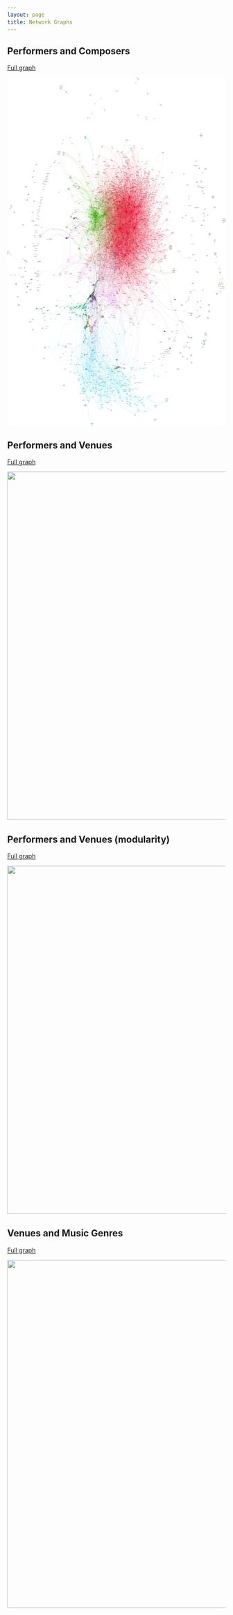```yaml
---
layout: page
title: Network Graphs
---
```



## Performers and Composers


[Full graph](https://raw.githubusercontent.com/martinnicastro/martinnicastro.github.io/64c0bc2a31d2ebe7fd8d3c86de1fefafb6284e68/modularity.svg)

<img src="https://raw.githubusercontent.com/martinnicastro/martinnicastro.github.io/64c0bc2a31d2ebe7fd8d3c86de1fefafb6284e68/modularity.svg" width="800" height="800">


## Performers and Venues

[Full graph](https://raw.githubusercontent.com/musictopography/musictopography.github.io/1985207c7729d63a6fc610d7962af9496443b931/spazi_musicisti_nomi.svg)

<img src="https://raw.githubusercontent.com/musictopography/musictopography.github.io/1985207c7729d63a6fc610d7962af9496443b931/spazi_musicisti_nomi.svg" width="800" height="800">


## Performers and Venues (modularity)

[Full graph](https://raw.githubusercontent.com/musictopography/musictopography.github.io/0db387992a7c7b3b10f2db49f9dfd844d75e5da3/images/modularity_total.svg)

<img src="https://raw.githubusercontent.com/musictopography/musictopography.github.io/0db387992a7c7b3b10f2db49f9dfd844d75e5da3/images/modularity_total.svg" width="800" height="800">

## Venues and Music Genres

[Full graph](https://raw.githubusercontent.com/musictopography/musictopography.github.io/14d4d07b1e5c1b46db9ab25eb276252d07f0ab75/images/generi_spazi.svg)

<img src="https://raw.githubusercontent.com/musictopography/musictopography.github.io/14d4d07b1e5c1b46db9ab25eb276252d07f0ab75/images/generi_spazi.svg" width="800" height="800">
